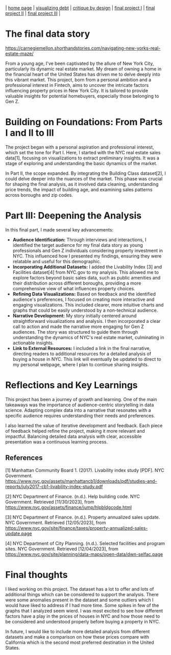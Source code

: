 | [home page](https://cmustudent.github.io/tswd-portfolio-templates/) | [visualizing debt](visualizing-government-debt) | [critique by design](critique-by-design) | [final project I](final-project-part-one) | [final project II](final-project-part-two) | [final project III](final-project-part-three) |

# The final data story
https://carnegiemellon.shorthandstories.com/navigating-new-yorks-real-estate-maze/ 

From a young age, I've been captivated by the allure of New York City, particularly its dynamic real estate market. My dream of owning a home in the financial heart of the United States has driven me to delve deeply into this vibrant market. This project, born from a personal ambition and a professional interest in Fintech, aims to uncover the intricate factors influencing property prices in New York City. It is tailored to provide valuable insights for potential homebuyers, especially those belonging to Gen Z.

# Building on Foundations: From Parts I and II to III

The project began with a personal aspiration and professional interest, which set the tone for Part I. Here, I started with the NYC real estate sales data[1], focusing on visualizations to extract preliminary insights. It was a stage of exploring and understanding the basic dynamics of the market.

In Part II, the scope expanded. By integrating the Building Class dataset[2], I could delve deeper into the nuances of the market. This phase was crucial for shaping the final analysis, as it involved data cleaning, understanding price trends, the impact of building age, and examining sales patterns across boroughs and zip codes.

# Part III: Deepening the Analysis

In this final part, I made several key advancements:

- **Audience Identification:** Through interviews and interactions, I identified the target audience for my final data story as young professionals and Gen Z individuals considering property investment in NYC. This influenced how I presented my findings, ensuring they were relatable and useful for this demographic.
- **Incorporating Additional Datasets:** I added the Livability Index [3] and Facilities dataset[4] from NYC.gov to my analysis. This allowed me to explore factors beyond basic sales data, such as public amenities and their distribution across different boroughs, providing a more comprehensive view of what influences property choices.
- **Refining Data Visualizations:** Based on feedback and the identified audience's preferences, I focused on creating more interactive and engaging visualizations. This included clearer, more intuitive charts and graphs that could be easily understood by a non-technical audience.
- **Narrative Development:** My story initially centered around straightforward visualizations and analysis. I then incorporated a clear call to action and made the narrative more engaging for Gen Z audiences. The story was structured to guide them through understanding the dynamics of NYC's real estate market, culminating in actionable insights.
- **Link to External Resources:** I included a link in the final narrative, directing readers to additional resources for a detailed analysis of buying a house in NYC. This link will eventually be updated to direct to my personal webpage, where I plan to continue sharing insights.

# Reflections and Key Learnings
This project has been a journey of growth and learning. One of the main takeaways was the importance of audience-centric storytelling in data science. Adapting complex data into a narrative that resonates with a specific audience requires understanding their needs and preferences.

I also learned the value of iterative development and feedback. Each piece of feedback helped refine the project, making it more relevant and impactful. Balancing detailed data analysis with clear, accessible presentation was a continuous learning process.

## References
[1] Manhattan Community Board 1. (2017). Livability index study [PDF]. NYC Government. https://www.nyc.gov/assets/manhattancb1/downloads/pdf/studies-and-reports/july2017-cb1-livability-index-study.pdf

[2] NYC Department of Finance. (n.d.). Help building code. NYC Government. Retrieved [11/30/2023], from https://www.nyc.gov/assets/finance/jump/hlpbldgcode.html 

[3] NYC Department of Finance. (n.d.). Property annualized sales update. NYC Government. Retrieved [12/05/2023], from https://www.nyc.gov/site/finance/taxes/property-annualized-sales-update.page 


[4] NYC Department of City Planning. (n.d.). Selected facilities and program sites. NYC Government. Retrieved [12/04/2023], from https://www.nyc.gov/site/planning/data-maps/open-data/dwn-selfac.page


# Final thoughts
I liked working on this project. The dataset has a lot to offer and lots of additional things which can be considered to support the analysis. There were some anomalies present in the dataset and some outliers which I would have liked to address if I had more time. Some spikes in few of the graphs that I analyzed seem wierd. I was most excited to see how different factors have a play in the prices of houses in NYC and how those need to be considered and understood properly before buying a property in NYC. 

In future, I would like to include more detailed analysis from different datasets and make a comparison on how these prices compare with California which is the second most preferred destination in the United States.
